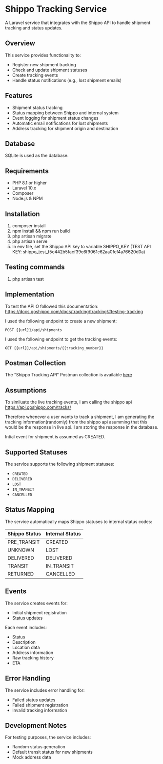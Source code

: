 # Shippo Tracking Service

A Laravel service that integrates with the Shippo API to handle shipment tracking and status updates.

## Overview

This service provides functionality to:

-   Register new shipment tracking
-   Check and update shipment statuses
-   Create tracking events
-   Handle status notifications (e.g., lost shipment emails)

## Features

-   Shipment status tracking
-   Status mapping between Shippo and internal system
-   Event logging for shipment status changes
-   Automatic email notifications for lost shipments
-   Address tracking for shipment origin and destination

## Database

SQLite is used as the database.

## Requirements

-   PHP 8.1 or higher
-   Laravel 10.x
-   Composer
-   Node.js & NPM

## Installation

1. composer install
2. npm install && npm run build
3. php artisan migrate
4. php artisan serve
5. In env file, set the Shippo API key to variable SHIPPO_KEY (TEST API KEY: shippo_test_f5e442b5facf39c6f9061c62aa0fef4a76620d0a)

## Testing commands

1. php artisan test

## Implementation

To test the API O followed this documentation: https://docs.goshippo.com/docs/tracking/tracking/#testing-tracking

I used the following endpoint to create a new shipment:

```
POST {{url}}/api/shipments
```

I used the following endpoint to get the tracking events:

```
GET {{url}}/api/shipments/{{tracking_number}}
```

## Postman Collection

The "Shippo Tracking API" Postman collection is available [here](https://github.com/muhtasimhafiz/shipment-tracker/blob/main/Shippo.postman_collection.json)

## Assumptions

To similuate the live tracking events, I am calling the shippo api https://api.goshippo.com/tracks/

Therefore whenever a user wants to track a shipment, I am generating the tracking information(randomly) from the shippo api asumming that this would be the response in live api. I am storing the response in the database.

Intial event for shipment is assumed as CREATED.

## Supported Statuses

The service supports the following shipment statuses:

-   `CREATED`
-   `DELIVERED`
-   `LOST`
-   `IN_TRANSIT`
-   `CANCELLED`

## Status Mapping

The service automatically maps Shippo statuses to internal status codes:

| Shippo Status | Internal Status |
| ------------- | --------------- |
| PRE_TRANSIT   | CREATED         |
| UNKNOWN       | LOST            |
| DELIVERED     | DELIVERED       |
| TRANSIT       | IN_TRANSIT      |
| RETURNED      | CANCELLED       |

## Events

The service creates events for:

-   Initial shipment registration
-   Status updates

Each event includes:

-   Status
-   Description
-   Location data
-   Address information
-   Raw tracking history
-   ETA

## Error Handling

The service includes error handling for:

-   Failed status updates
-   Failed shipment registration
-   Invalid tracking information

## Development Notes

For testing purposes, the service includes:

-   Random status generation
-   Default transit status for new shipments
-   Mock address data
